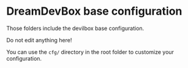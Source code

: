 # DreamDevBox base configuration

Those folders include the devilbox base configuration.

Do not edit anything here!

You can use the `cfg/` directory in the root folder to customize your configuration.
